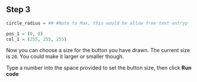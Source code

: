## Step 3

```python
circle_radius = ## #Note to Max, this would be allow free text entryp

pos_1 = (0, 0) 
col_1 = (255, 255, 255)


```

Now you can choose a size for the button you have drawn. The current size is `20`. You could make it larger or smaller though. 

Type a number into the space provided to set the button size, then click **Run code**
